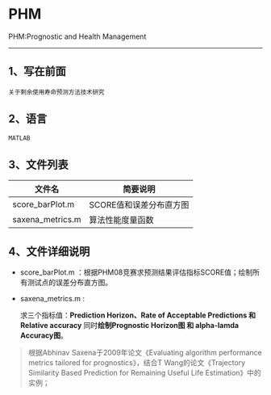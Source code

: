# PHM
PHM:Prognostic and Health Management
_____
## 1、写在前面
    关于剩余使用寿命预测方法技术研究

## 2、语言
    MATLAB

## 3、文件列表
文件名 | 简要说明|
--------- |---------|
score_barPlot.m |SCORE值和误差分布直方图|
saxena_metrics.m |算法性能度量函数|

## 4、文件详细说明
* score_barPlot.m ：根据PHM08竞赛求预测结果评估指标SCORE值；绘制所有测试点的误差分布直方图。
* saxena_metrics.m : 

    求三个指标值：**Prediction Horizon、Rate of Acceptable Predictions 和 Relative accuracy**
    同时**绘制Prognostic Horizon图 和 alpha-lamda Accuracy图**。       
> 根据Abhinav Saxena于2009年论文《Evaluating algorithm performance metrics tailored for prognostics》，结合T Wang的论文《Trajectory Similarity Based Prediction for Remaining Useful Life Estimation》中的实例；
        
